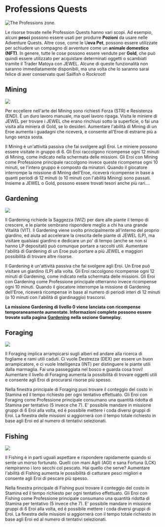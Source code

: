 # Professions Quests

![The Professions zone.](<../../../.gitbook/assets/professions scene anim\_Animation 1\_0.png>)

Le risorse trovate nelle Profession Quests hanno vari scopi. Ad esempio, alcuni **pesci** possono essere usati per produrre **Pozioni** da usare nelle Adventure Quests. Altre cose, come le U**ova Pet**, possono essere utilizzate per schiudere un compagno di avventure come un **animale domestico (NFT)**. In genere, tutte le cose possono essere vendute per **Gold**, che può quindi essere utilizzato per acquistare determinati oggetti o scambiati tramite il Trader Matoya con JEWEL. Alcune di queste funzionalità non saranno immediatamente disponibili, ma una volta che lo saranno sarai felice di aver conservato quel Sailfish o Rockroot!

## Mining

![](https://dfk-hv.b-cdn.net/art-assets/Mining\_Quest.png)

Per eccellere nell'arte del Mining sono richiesti Forza (STR) e Resistenza (END). È un duro lavoro manuale, ma quel lavoro ripaga. Visita le miniere di JEWEL per trovare i JEWEL che erano rinchiusi sotto la superficie, o fai una visita alla miniera di Gold, se lo desideri. Aumentare l'abilità di Mining di un Eroe aumenta i guadagni che riceverà, e consente all'Eroe di estrarre più a lungo senza sosta.

Il Mining è un'attività passiva che fai svolgere agli Eroi. Le miniere possono essere visitate in gruppo di 6. Gli Eroi raccolgono ricompense ogni 12 minuti di Mining, come indicato nella schermata delle missioni. Gli Eroi con Mining come Professione principale raccolgono invece queste ricompense ogni 10 minuti, se l'intero gruppo è composto da minatori. Quando il giocatore interrompe la missione di Mining dell'Eroe, riceverà ricompense in base a quanti periodi di 12 minuti (o 10 minuti con l'abilità Mining) sono passati. Insieme a JEWEL o Gold, possono essere trovati tesori anche più rari....

## Gardening

![](https://dfk-hv.b-cdn.net/art-assets/Gardening\_Quest.png)

Il Gardening richiede la Saggezza (WIZ) per dare alle piante il tempo di crescere, e le piante sembrano rispondere meglio a chi ha una grande Vitalità (VIT). Il Gardening viene svolto principalmente all'interno del proprio giardino, ed aiuta ad accelerare la crescita delle piante di JEWEL (LP), ma visitare qualsiasi giardino e dedicare un po' di tempo (anche se non si hanno LP depositati) può comunque portare a raccolti utili. Aumentare l'abilità di Gardening di un Eroe può portare a più JEWEL e maggiori possibilità di trovare altre risorse.

Il Gardening è un'attività passiva che fai svolgere agli Eroi. Un Eroe può visitare un giardino (LP) alla volta. Gli Eroi raccolgono ricompense ogni 12 minuti di Gardening, come indicato nella schermata delle missioni. Gli Eroi con Gardening come Professione principale otterranno invece ricompense ogni 10 minuti. Quando il giocatore interrompe la missione di Gardening dell'Eroe, riceverà ricompense in base al numero di periodi interi di 12 minuti (o 10 minuti con l'abilità di giardinaggio) trascorsi.

**La missione Gardening di livello 0 viene lanciata con ricompense temporaneamente aumentate. Informazioni complete possono essere trovate sulla pagina** [**Gardening**](gardening.md) **nella sezione Gameplay.**

## Foraging

![](https://dfk-hv.b-cdn.net/art-assets/Foraging\_Quest.png)

Il Foraging implica arrampicarsi sugli alberi ed andare alla ricerca di fogliame e rami utili caduti. Ci vuole Destrezza (DEX) per essere un buon arrampicatore, e ci vuole Intelligenza (INT) per distinguere le piante utili dalla marmaglia. Fai una passeggiata nel bosco e guarda cosa trovi! Aumentare il livello di Foraging aumenta la possibilità di trovare oggetti utili e consente agli Eroi di procurarsi risorse più spesso.

Nella finestra principale di Foraging puoi trovare il conteggio del costo in Stamina ed il tempo richiesto per ogni tentativo effettuato. Gli Eroi con Foraging come Professione principale consumano una quantità ridotta di Stamina per tentativo (5 invece che 7). E' possibile mandare in missione gruppi di 6 Eroi alla volta, ed è possibile mettere i coda diversi gruppi di Eroi. La finestra delle missioni si aggiornerà con il tempo totale richiesto in base agli Eroi ed al numero di tentativi selezionati.

## Fishing

![](https://dfk-hv.b-cdn.net/art-assets/Fishing\_Quest.png)

Il Fishing è in parti uguali aspettare e rispondere rapidamente quando si sente un morso fortunato. Quelli con mani Agili (AGI) e sana Fortuna (LCK) riempiranno i loro secchi col pescato. Hai quello che serve? Aumentare l'abilità di Fishing aumenta le possibilità di catturare pesci migliori e consente agli Eroi di pescare più spesso.

Nella finestra principale di Fishing puoi trovare il conteggio del costo in Stamina ed il tempo richiesto per ogni tentativo effettuato. Gli Eroi con Fishing come Professione principale consumano una quantità ridotta di Stamina per tentativo (5 invece che 7). E' possibile mandare in missione gruppi di 6 Eroi alla volta, ed è possibile mettere i coda diversi gruppi di Eroi. La finestra delle missioni si aggiornerà con il tempo totale richiesto in base agli Eroi ed al numero di tentativi selezionati.
